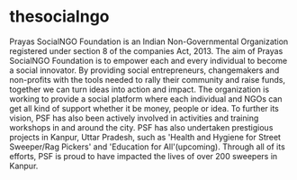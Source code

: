 # thesocialngo
Prayas SocialNGO Foundation is an Indian Non-Governmental Organization registered under section 8 of the companies Act, 2013. The aim of Prayas SocialNGO Foundation is to empower each and every individual to become a social innovator. By providing social entrepreneurs, changemakers and non-profits with the tools needed to rally their community and raise funds, together we can turn ideas into action and impact. The organization is working to provide a social platform where each individual and NGOs can get all kind of support whether it be money, people or idea.
To further its vision, PSF has also been actively involved in activities and training workshops in and around the city. PSF has also undertaken prestigious projects in Kanpur, Uttar Pradesh, such as 'Health and Hygiene for Street Sweeper/Rag Pickers' and 'Education for All'(upcoming). Through all of its efforts, PSF is proud to have impacted the lives of over 200 sweepers in Kanpur.
